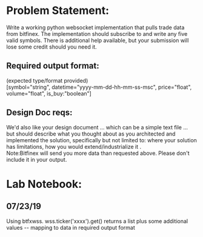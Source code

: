 # Problem Statement:

Write a working python websocket implementation that pulls trade data from bitfinex.  The implementation should subscribe to and write any five valid symbols.  There is additional help available, but your submission will lose some credit should you need it.             

## Required output format: 
 (expected type/format provided)         
 [symbol="string", datetime="yyyy-mm-dd-hh-mm-ss-msc", price="float", volume="float", is_buy:"boolean"]


## Design Doc reqs:
We'd also like your design document ... which can be a simple text file ... but should describe what you thought about as you architected and implemented the solution, specifically but not limited to: where your solution has limitations, how you would extend/industrialize it  .      
Note:Bitfinex will send you more data than requested above. Please don't include it in your output. 

# Lab Notebook:

## 07/23/19
Using btfxwss. wss.ticker('xxxx').get() returns a list plus some additional values -- mapping to data in required output format
